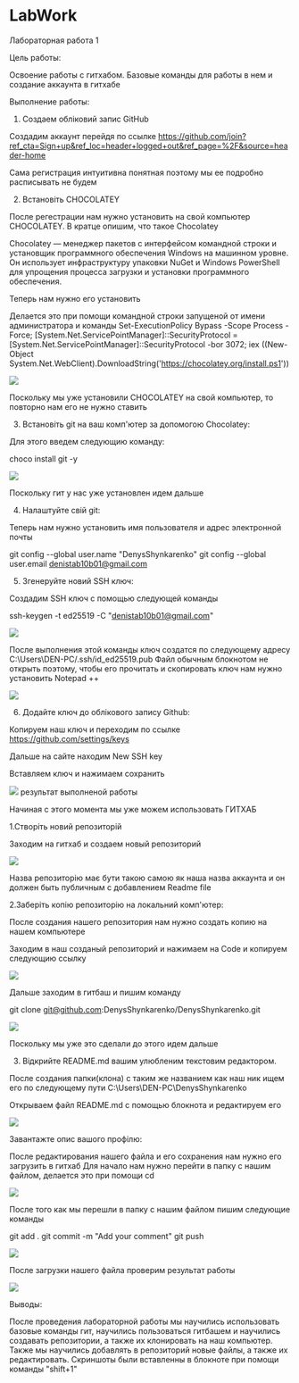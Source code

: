 # LabWork

Лабораторная работа 1

Цель работы:

Освоение работы с гитхабом. Базовые команды для работы в нем и создание аккаунта в гитхабе

Выполнение работы:

1. Создаем обліковий запис GitHub

Создадим аккаунт перейдя по ссылке https://github.com/join?ref_cta=Sign+up&ref_loc=header+logged+out&ref_page=%2F&source=header-home

Сама регистрация интуитивна понятная поэтому мы ее подробно расписывать не будем

2. Встановіть CHOCOLATEY

После регестрации нам нужно установить на свой компьютер CHOCOLATEY. В кратце опишим, что такое Chocolatey

Chocolatey — менеджер пакетов с интерфейсом командной строки и установщик программного обеспечения Windows на машинном уровне.
Он использует инфраструктуру упаковки NuGet и Windows PowerShell для упрощения процесса загрузки и установки программного обеспечения.

Теперь нам нужно его установить

Делается это при помощи командной строки запущеной от имени администратора и команды Set-ExecutionPolicy Bypass -Scope Process -Force; [System.Net.ServicePointManager]::SecurityProtocol = [System.Net.ServicePointManager]::SecurityProtocol -bor 3072; iex ((New-Object System.Net.WebClient).DownloadString('https://chocolatey.org/install.ps1'))

![](ChocoInstall.png)

Поскольку мы уже установили CHOCOLATEY на свой компьютер, то повторно нам его не нужно ставить 

3. Встановіть git на ваш комп'ютер за допомогою Chocolatey:

Для этого введем следующию команду:

choco install git -y

![](ChocoInstall.png)

Поскольку гит у нас уже установлен идем дальше

4. Налаштуйте свій git:

Теперь нам нужно установить имя пользователя и адрес электронной почты 

git config --global user.name "DenysShynkarenko"
git config --global user.email denistab10b01@gmail.com

5. Згенеруйте новий SSH ключ:

Создадим SSH ключ с помощью следующей команды

ssh-keygen -t ed25519 -C "denistab10b01@gmail.com"

![](ShhKey.jpg)

После выполнения этой команды ключ создатся по следующему адресу C:\Users\DEN-PC/.ssh/id_ed25519.pub
Файл обычным блокнотом не открыть поэтому, чтобы его прочитать и скопировать ключ нам нужно установить Notepad ++

![](SHHkeyOpen.png)

6. Додайте ключ до облікового запису Github:

Копируем наш ключ и переходим по ссылке https://github.com/settings/keys

Дальше на сайте находим New SSH key 

Вставляем ключ и нажимаем сохранить

![](SHHresult.png)
результат выполненой работы

Начиная с этого момента мы уже можем использовать ГИТХАБ

1.Створіть новий репозиторій

Заходим на гитхаб и создаем новый репозиторий 

![](NewRep.png)

Назва репозиторію має бути такою самою як наша назва аккаунта и он должен быть публичным с добавлением Readme file

2.Заберіть копію репозиторію на локальний комп'ютер:

После создания нашего репозитория нам нужно создать копию на нашем компьютере 

Заходим в наш созданый репозиторий и нажимаем на Code и копируем следующию ссылку 

![](Clone.png)

Дальше заходим в гитбаш и пишим команду 

git clone git@github.com:DenysShynkarenko/DenysShynkarenko.git

![](clonegit.png)

Поскольку мы уже это сделали до этого идем дальше

3. Відкрийте README.md вашим улюбленим текстовим редактором.

После создания папки(клона) с таким же названием как наш ник ищем его по следующему пути C:\Users\DEN-PC\DenysShynkarenko

Открываем файл README.md с помощью блокнота и редактируем его 

![](Read1.png)

Завантажте опис вашого профілю:

После редактирования нашего файла и его сохранения нам нужно его загрузить в гитхаб 
Для начало нам нужно перейти в папку с нашим файлом, делается это при помощи cd

![](cd.png)

После того как мы перешли в папку с нашим файлом пишим следующие команды 

git add .
git commit -m "Add your comment"
git push

![](add.png)

После загрузки нашего файла проверим результат работы 

![](Profile.png)

Выводы:

После проведения лабораторной работы мы научились использовать базовые команды гит, научились пользоваться гитбашем и научились создавать репозитории, а также их клонировать на наш компьютер. Также мы научились добавлять в репозиторий новые файлы, а также их редактировать. Скриншоты были вставленны в блокноте при помощи команды "shift+1[](folder.jpg/png)"



 



























